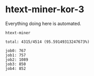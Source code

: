 # htext-miner-kor-3

Everything doing here is automated.

```
htext-miner

total: 4315/4514 (95.59149313247673%)

job0: 767
job1: 757
job2: 1089
job3: 850
job4: 852
```